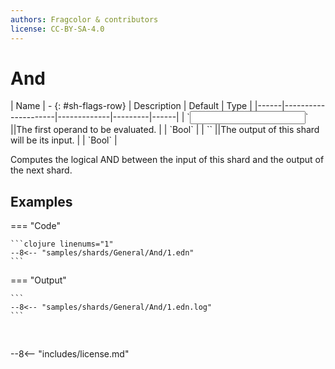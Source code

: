 ```yaml
---
authors: Fragcolor & contributors
license: CC-BY-SA-4.0
---
```



# And

<div class="sh-parameters" markdown="1">
| Name | - {: #sh-flags-row} | Description | Default | Type |
|------|---------------------|-------------|---------|------|
| `<input>` ||The first operand to be evaluated. | | `Bool` |
| `<output>` ||The output of this shard will be its input. | | `Bool` |

</div>

Computes the logical AND between the input of this shard and the output of the next shard.

## Examples

=== "Code"

    ```clojure linenums="1"
    --8<-- "samples/shards/General/And/1.edn"
    ```

=== "Output"

    ```
    --8<-- "samples/shards/General/And/1.edn.log"
    ```
&nbsp;

--8<-- "includes/license.md"
